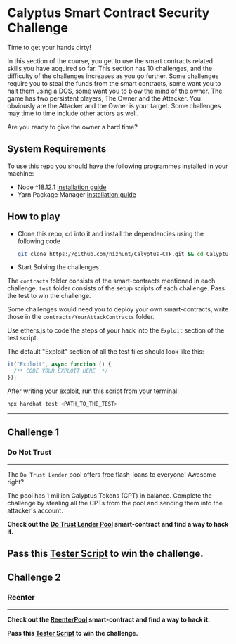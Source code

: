 # Calyptus Smart Contract Security Challenge

Time to get your hands dirty!

In this section of the course, you get to use the smart contracts related skills you have acquired so far. This section has 10 challenges, and the difficulty of the challenges increases as you go further. Some challenges require you to steal the funds from the smart contracts, some want you to halt them using a DOS, some want you to blow the mind of the owner. The game has two persistent players, The Owner and the Attacker. You obviously are the Attacker and the Owner is your target. Some challenges may time to time include other actors as well.

Are you ready to give the owner a hard time?

## System Requirements

To use this repo you should have the following programmes installed in your machine:

- Node ^18.12.1 [installation guide](https://nodejs.dev/en/learn/how-to-install-nodejs/)
- Yarn Package Manager [installation guide](https://classic.yarnpkg.com/lang/en/docs/install)

## How to play

- Clone this repo, cd into it and install the dependencies using the following code

  ```bash
  git clone https://github.com/nizhunt/Calyptus-CTF.git && cd Calyptus-CTF && yarn install
  ```

- Start Solving the challenges

The `contracts` folder consists of the smart-contracts mentioned in each challenge. `test` folder consists of the setup scripts of each challenge. Pass the test to win the challenge.

Some challenges would need you to deploy your own smart-contracts, write those in the `contracts/YourAttackContracts` folder.

Use ethers.js to code the steps of your hack into the `Exploit` section of the test script.

The default "Exploit" section of all the test files should look like this:

```js
it("Exploit", async function () {
  /** CODE YOUR EXPLOIT HERE  */
});
```

After writing your exploit, run this script from your terminal:

```bash
npx hardhat test <PATH_TO_THE_TEST>
```

---

## Challenge 1

### Do Not Trust

---

The `Do Trust Lender` pool offers free flash-loans to everyone! Awesome right?

The pool has 1 million Calyptus Tokens (CPT) in balance. Complete the challenge by stealing all the CPTs from the pool and sending them into the attacker's account.

**Check out the [Do Trust Lender Pool](contracts/DoNotTrust/DoTrustLender.sol) smart-contract and find a way to hack it.**

## **Pass this [Tester Script](test/do-not-trust.js) to win the challenge.**

## Challenge 2

### Reenter

---

**Check out the [ReenterPool](contracts/Reenter/Reenter.sol) smart-contract and find a way to hack it.**

**Pass this [Tester Script](test/reenter.js) to win the challenge.**
